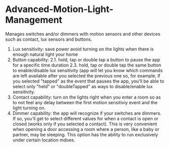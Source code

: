# Advanced-Motion-Light-Management
Manages switches and/or dimmers with motion sensors and other devices such as contact, lux sensors and buttons. 

1. Lux sensitivity: save power avoid turning on the lights when there is enough natural light your home
2. Button capability: 
  2.1. hold, tap or double tap a button to pause the app for a specific time duration
  2.3. hold, tap or double tap the same button to enable/disable lux sensitivity (app will let you know which commands are left available after you selected the previous one so, for example, if you selected "tapped" as the event that pauses the app, you'll be able to select only "held" or "doubleTapped" as ways to disable/enable lux sensitivity. 
3. Contact capability: turn on the lights right when you enter a room so as to not feel any delay between the first motion sensitiviy event and the light turning on. 
4. Dimmer capability: the app will recognize if your switches are dimmers. If so, you'll get to select different values for when a contact is open or closed (works only if you selected a contact). This is very convenient when opening a door accessing a room where a person, like a baby or partner, may be sleeping. This option has the ability to run exclusively under certain location mdoes. 
